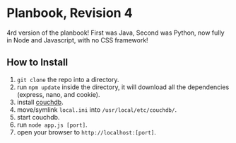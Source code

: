 Planbook, Revision 4
==============
4rd version of the planbook! First was Java, Second was Python, now fully in Node and Javascript, with no CSS framework!


## How to Install

1. `git clone` the repo into a directory.
2. run `npm update` inside the directory, it will download all the dependencies (express, nano, and cookie).
3. install [couchdb](http://couchdb.apache.org/).
4. move/symlink `local.ini` into `/usr/local/etc/couchdb/`.
5. start couchdb.
6. run `node app.js [port]`.
7. open your browser to `http://localhost:[port]`.